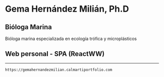 # Gema Hernández Milián, Ph.D

## Bióloga Marina
 Bióloga marina especializada en ecología trófica y microplásticos

## Web personal - SPA (ReactWW)
---

```sh
https://gemahernandezmilian.calmartiportfolio.com
```
